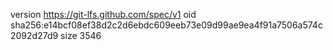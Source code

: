 version https://git-lfs.github.com/spec/v1
oid sha256:e14bcf08ef38d2c2d6ebdc609eeb73e09d99ae9ea4f91a7506a574c2092d27d9
size 3546
